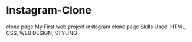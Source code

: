# Instagram-Clone
clone page
My First web project instagram clone page
Skills Used: HTML, CSS, WEB DESIGN, STYLING
